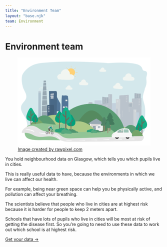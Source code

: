 ```yaml
---
title: "Environment Team"
layout: "base.njk"
team: Environment
---
```



# Environment team


<div class="grid grid-md-2 dense two-column-md">
  <div class="mb1 grid-column-2-md">
     <figure>
      <img src="/img/environment.svg" alt="Nature and Roads">
    <figcaption><a target="_blank" rel="noopener"   href="https://www.freepik.com/vectors/people">Image created by rawpixel.com</a></figcaption>
    </figure>



  </div>





  <div class="grid-column-1-md">

You hold neighbourhood data on Glasgow, which tells you which pupils live in cities.

This is really useful data to have, because the environments in which we live can affect our health.

For example, being near green space can help you be physically active, and pollution can affect your breathing.

The scientists believe that people who live in cities are at highest risk because it is harder for people to keep 2 meters apart.

Schools that have lots of pupils who live in cities will be most at risk of getting the disease first. So you’re going to need to use these data to work out which school is at highest risk.


<a class="btn" href="/environment/get-your-data">Get your data &rarr;</a>

  </div>
</div>
